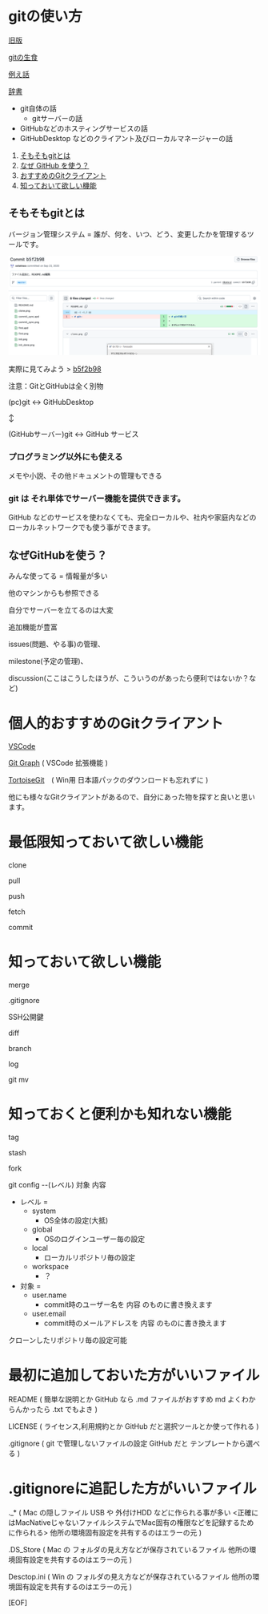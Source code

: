 # gitの使い方
[旧版](./old/README.md)

[gitの生食](git/README.md)

[例え話](tatoebanasi.md)

[辞書](dictionary.md)

 - git自体の話
   - gitサーバーの話
 - GitHubなどのホスティングサービスの話
 - GitHubDesktop などのクライアント及びローカルマネージャーの話

 1. [そもそもgitとは](#そもそもgitとは)
 1. [なぜ GitHub を使う？](#なぜgithubを使う)
 1. [おすすめのGitクライアント](#おすすめのgitクライアント)
 1. [知っておいて欲しい機能](#知っておいて欲しい機能)

## そもそもgitとは

バージョン管理システム = 誰が、何を、いつ、どう、変更したかを管理するツールです。

![git-describe](./github/images/github-log-describe.png)

実際に見てみよう > [b5f2b98](b5f2b98dbf8db9536fb9896c80f0fa4d8e7c8449)

注意：GitとGitHubは全く別物

(pc)git <-> GitHubDesktop

↕︎

(GitHubサーバー)git <-> GitHub サービス

### プログラミング以外にも使える

メモや小説、その他ドキュメントの管理もできる

### git は それ単体でサーバー機能を提供できます。

GitHub などのサービスを使わなくても、完全ローカルや、社内や家庭内などのローカルネットワークでも使う事ができます。

## なぜGitHubを使う？

みんな使ってる = 情報量が多い

他のマシンからも参照できる

自分でサーバーを立てるのは大変

追加機能が豊富

issues(問題、やる事)の管理、

milestone(予定の管理)、

discussion(ここはこうしたほうが、こういうのがあったら便利ではないか？など)


# 個人的おすすめのGitクライアント

[VSCode](https://code.visualstudio.com/)

[Git Graph](https://marketplace.visualstudio.com/items?itemName=mhutchie.git-graph) ( VSCode 拡張機能 )

[TortoiseGit](https://tortoisegit.org/)　( Win用 日本語パックのダウンロードも忘れずに )

他にも様々なGitクライアントがあるので、自分にあった物を探すと良いと思います。

# 最低限知っておいて欲しい機能

clone

pull

push

fetch

commit

# 知っておいて欲しい機能

merge

.gitignore

SSH公開鍵

diff

branch

log

git mv

# 知っておくと便利かも知れない機能

tag

stash

fork

git config --(レベル) 対象 内容

 - レベル = 
    - system 
       - OS全体の設定(大抵)
    - global 
       - OSのログインユーザー毎の設定
    - local
       - ローカルリポジトリ毎の設定
    - workspace
       - ？
 - 対象 =
   - user.name
     - commit時のユーザー名を 内容 のものに書き換えます
   - user.email
     - commit時のメールアドレスを 内容 のものに書き換えます

クローンしたリポジトリ毎の設定可能

# 最初に追加しておいた方がいいファイル

README  ( 簡単な説明とか GitHub なら .md ファイルがおすすめ md よくわからんかったら .txt でもよき )

LICENSE ( ライセンス,利用規約とか GitHub だと選択ツールとか使って作れる )

.gitignore ( git で管理しないファイルの設定 GitHub だと テンプレートから選べる )

# .gitignoreに追記した方がいいファイル

._* ( Mac の隠しファイル USB や 外付けHDD などに作られる事が多い <正確にはMacNativeじゃないファイルシステムでMac固有の権限などを記録するために作られる> 他所の環境固有設定を共有するのはエラーの元 )

.DS_Store ( Mac の フォルダの見え方などが保存されているファイル 他所の環境固有設定を共有するのはエラーの元 )

Desctop.ini ( Win の フォルダの見え方などが保存されているファイル 他所の環境固有設定を共有するのはエラーの元 )

[EOF]
